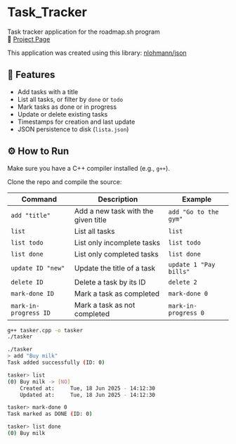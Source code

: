 # Task_Tracker

Task tracker application for the roadmap.sh program  
🔗 [Project Page](https://roadmap.sh/projects/task-tracker)

This application was created using this library: [nlohmann/json](https://github.com/nlohmann/json)

## 🧠 Features

- Add tasks with a title
- List all tasks, or filter by `done` or `todo`
- Mark tasks as done or in progress
- Update or delete existing tasks
- Timestamps for creation and last update
- JSON persistence to disk (`lista.json`)

## ⚙️ How to Run

Make sure you have a C++ compiler installed (e.g., `g++`).

Clone the repo and compile the source:

| Command               | Description                         | Example                |
| --------------------- | ----------------------------------- | ---------------------- |
| `add "title"`         | Add a new task with the given title | `add "Go to the gym"`  |
| `list`                | List all tasks                      | `list`                 |
| `list todo`           | List only incomplete tasks          | `list todo`            |
| `list done`           | List only completed tasks           | `list done`            |
| `update ID "new"`     | Update the title of a task          | `update 1 "Pay bills"` |
| `delete ID`           | Delete a task by its ID             | `delete 2`             |
| `mark-done ID`        | Mark a task as completed            | `mark-done 0`          |
| `mark-in-progress ID` | Mark a task as not completed        | `mark-in-progress 0`   |


```bash
g++ tasker.cpp -o tasker
./tasker

./tasker
> add "Buy milk"
Task added successfully (ID: 0)

tasker> list
(0) Buy milk -> [NO]
    Created at:     Tue, 18 Jun 2025 - 14:12:30
    Updated at:     Tue, 18 Jun 2025 - 14:12:30

tasker> mark-done 0
Task marked as DONE (ID: 0)

tasker> list done
(0) Buy milk
 
